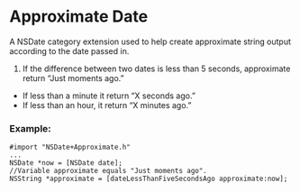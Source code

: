 # Approximate Date

A NSDate category extension used to help create approximate string output according to the date passed in.

1. If the difference between two dates is less than 5 seconds, approximate return “Just moments ago.”
* If less than a minute it return “X seconds ago.”
* If less than an hour, it return “X minutes ago.”

### Example:
    #import "NSDate+Approximate.h"
    ...
    NSDate *now = [NSDate date];
    //Variable approximate equals "Just moments ago".
    NSString *approximate = [dateLessThanFiveSecondsAgo approximate:now];
